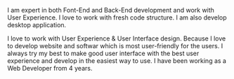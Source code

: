 I am expert in both Font-End and Back-End development and work with User Experience. I love to work with fresh code structure. I am also develop desktop application.

I love to work with User Experience & User Interface design. Because I love to develop website and softwar which is most user-friendly for the users. I always try my best to make good user interface with the best user experience and develop in the easiest way to use. I have been working as a Web Developer from 4 years.
